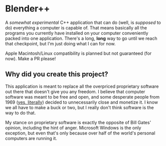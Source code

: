 # Blender++
A *somewhat experimental* C++ application that can do (well, is *supposed* to do) everything a computer is capable of. That means basically all the programs you currently have installed on your computer conveniently packed into one application. There's a long, **long** way to go until we reach that checkpoint, but I'm just doing what I can for now.

Apple Macintosh/Linux compatibility is planned but not guaranteed (for now). Make a PR please!

## Why did you create this project?
This application is meant to replace all the overpriced proprietary software out there that doesn't give you any freedom. I believe that computer software was meant to be free and open, and some desperate people from 1969 ([yes, literally](https://en.wikipedia.org/wiki/Proprietary_software#Origin)) decided to unnecessarily close and monetize it. I know we all have to make a buck or two, but I really don't think software is the way to do that.

My stance on proprietary software is exactly the opposite of Bill Gates' opinion, including the hint of anger. Microsoft Windows is the only exception, but even that's only because over half of the world's personal computers are running it.